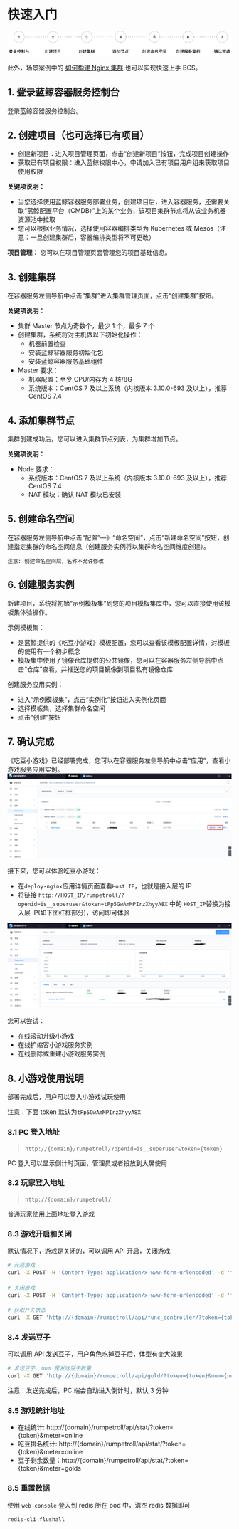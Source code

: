 # 快速入门

![](media/15290519660825.jpg)

此外，场景案例中的 [如何构建 Nginx 集群](../Scenes/Bcs_deploy_nginx_cluster.md) 也可以实现快速上手 BCS。

## 1. 登录蓝鲸容器服务控制台

登录蓝鲸容器服务控制台。

## 2. 创建项目（也可选择已有项目）
- 创建新项目：进入项目管理页面，点击“创建新项目”按钮，完成项目创建操作
- 获取已有项目权限：进入蓝鲸权限中心，申请加入已有项目用户组来获取项目使用权限

**关键项说明：**
- 当您选择使用蓝鲸容器服务部署业务，创建项目后，进入容器服务，还需要关联“蓝鲸配置平台（CMDB）”上的某个业务，该项目集群节点将从该业务机器资源池中拉取
- 您可以根据业务情况，选择使用容器编排类型为 Kubernetes 或 Mesos（注意：一旦创建集群后，容器编排类型将不可更改）

**项目管理：**
您可以在项目管理页面管理您的项目基础信息。


## 3. 创建集群
在容器服务左侧导航中点击“集群”进入集群管理页面，点击“创建集群”按钮。

**关键项说明：**
- 集群 Master 节点为奇数个，最少 1 个，最多 7 个
- 创建集群，系统将对主机做以下初始化操作：
    - 机器前置检查
    - 安装蓝鲸容器服务初始化包
    - 安装蓝鲸容器服务基础组件
- Master 要求：
    - 机器配置：至少 CPU/内存为 4 核/8G
    - 系统版本：CentOS 7 及以上系统（内核版本 3.10.0-693 及以上），推荐 CentOS 7.4


## 4. 添加集群节点

集群创建成功后，您可以进入集群节点列表，为集群增加节点。

**关键项说明：**
- Node 要求：
    - 系统版本：CentOS 7 及以上系统（内核版本 3.10.0-693 及以上），推荐 CentOS 7.4
    - NAT 模块：确认 NAT 模块已安装

## 5. 创建命名空间

在容器服务左侧导航中点击“配置”—》“命名空间”，点击“新建命名空间”按钮，创建指定集群的命名空间信息（创建服务实例将以集群命名空间维度创建）。

`注意: 创建命名空间后，名称不允许修改`

## 6. 创建服务实例
新建项目，系统将初始“示例模板集”到您的项目模板集库中，您可以直接使用该模板集体验操作。

示例模板集：
- 是蓝鲸提供的《吃豆小游戏》模板配置，您可以查看该模板配置详情，对模板的使用有一个初步概念
- 模板集中使用了镜像仓库提供的公共镜像，您可以在容器服务左侧导航中点击“仓库”查看，并推送您的项目镜像到项目私有镜像仓库

创建服务应用实例：
- 进入“示例模板集”，点击“实例化”按钮进入实例化页面
- 选择模板集，选择集群命名空间
- 点击“创建”按钮

## 7. 确认完成

《吃豆小游戏》已经部署完成，您可以在容器服务左侧导航中点击“应用”，查看小游戏服务应用实例。
![](../Function/assets/rumpetroll_game/game_app.jpg)

接下来，您可以体验吃豆小游戏：

- 在`deploy-nginx`应用详情页面查看`Host IP`，也就是接入层的 IP
- 将链接 `http://HOST_IP/rumpetroll/?openid=is__superuser&token=tPp5GwAmMPIrzXhyyA8X` 中的 `HOST_IP`替换为接入层 IP(如下图红框部分)，访问即可体验

![](../Function/assets/rumpetroll_game/nginx_app.jpg)

您可以尝试：
- 在线滚动升级小游戏
- 在线扩缩容小游戏服务实例
- 在线删除或重建小游戏服务实例

## 8. 小游戏使用说明

部署完成后，用户可以登入小游戏试玩使用

注意：下面 token 默认为`tPp5GwAmMPIrzXhyyA8X`

### 8.1 PC 登入地址

> `http://{domain}/rumpetroll/?openid=is__superuser&token={token}`

PC 登入可以显示倒计时页面，管理员或者投放到大屏使用

### 8.2 玩家登入地址

> `http://{domain}/rumpetroll/`

普通玩家使用上面地址登入游戏

### 8.3 游戏开启和关闭

默认情况下，游戏是关闭的，可以调用 API 开启，关闭游戏


```bash
# 开启游戏
curl -X POST -H 'Content-Type: application/x-www-form-urlencoded' -d 'func_code=is_start&enabled=1' 'http://{domain}/rumpetroll/api/func_controller/?token={token}'

# 关闭游戏
curl -X POST -H 'Content-Type: application/x-www-form-urlencoded' -d 'func_code=is_start&enabled=0' 'http://{domain}/rumpetroll/api/func_controller/?token={token}'

# 获取开关状态
curl -X GET 'http://{domain}/rumpetroll/api/func_controller/?token={token}&func_code=is_start'
```

### 8.4 发送豆子

可以调用 API 发送豆子，用户角色吃掉豆子后，体型有变大效果

```bash
# 发送豆子, num 是发送豆子数量
curl -X GET 'http://{domain}/rumpetroll/api/gold/?token={token}&num={num}'
```

注意：发送完成后，PC 端会自动进入倒计时，默认 3 分钟

### 8.5 游戏统计地址

- 在线统计:  http://{domain}/rumpetroll/api/stat/?token={token}&meter=online
- 吃豆排名统计:  http://{domain}/rumpetroll/api/stat/?token={token}&meter=online
- 豆子剩余数量：http://{domain}/rumpetroll/api/stat/?token={token}&meter=golds

### 8.5 重置数据

使用 `web-console` 登入到 redis 所在 pod 中，清空 redis 数据即可

```bash
redis-cli flushall
```
